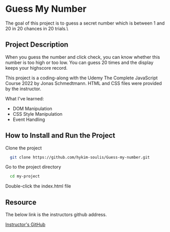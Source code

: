 # Guess My Number

The goal of this project is to guess a secret number which is between 1 and 20 in 20 chances in 20 trials.\

## Project Description

When you guess the number and click check, you can know whether this number is too high or too low. You can guess 20 times and the display keeps your highscore record.

This project is a coding-along with the Udemy The Complete JavaScript Course 2022 by Jonas Schmedtmann. HTML and CSS files were provided by the instructor.

What I've learned:

- DOM Manipulation
- CSS Style Manipulation
- Event Handling

## How to Install and Run the Project

Clone the project

```bash
  git clone https://github.com/hykim-soulis/Guess-my-number.git
```

Go to the project directory

```bash
  cd my-project
```

Double-click the index.html file

## Resource

The below link is the instructors github address.

[Instructor's GitHub](https://github.com/jonasschmedtmann/complete-javascript-course.git)
